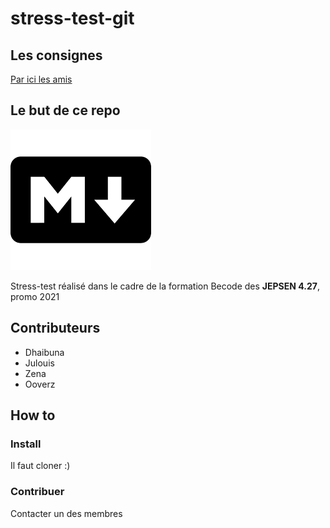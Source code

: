 # stress-test-git

## Les consignes

[Par ici les amis](https://github.com/becodeorg/LIE-Jepsen-4.27/blob/master/01-the-field/02-git/04.stress-test.md)

## Le but de ce repo

![logo markdown](./img/mardownLogo.png)

Stress-test réalisé dans le cadre de la formation Becode des **JEPSEN 4.27**, promo 2021


## Contributeurs 

* Dhaibuna 
* Julouis 
* Zena
* Ooverz 

## How to 

### Install 

Il faut cloner :) 

### Contribuer 

Contacter un des membres







        

